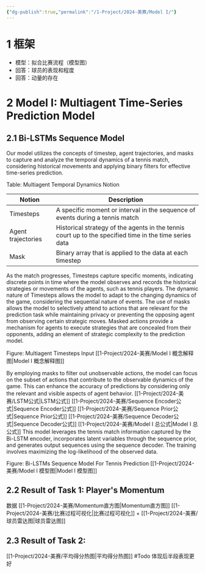```yaml
---
{"dg-publish":true,"permalink":"/1-Project/2024-美赛/Model I/"}
---
```


# 1 框架
- 模型：拟合比赛流程（模型图）
- 回答：球员的表现和程度
- 回答：动量的存在
# 2 Model I: Multiagent Time-Series Prediction Model
## 2.1 Bi-LSTMs Sequence Model
Our model utilizes the concepts of timestep, agent trajectories, and masks to capture and analyze the temporal dynamics of a tennis match, considering historical movements and applying binary filters for effective time-series prediction.

Table: Multiagent Temporal Dynamics Notion

| Notion | Description |
| ---- | ---- |
| Timesteps | A specific moment or interval in the sequence of events during a tennis match |
| Agent trajectories | Historical strategy of the agents in the tennis court up to the specified time in the time series data |
| Mask | Binary array that is applied to the data at each timestep |

As the match progresses, Timesteps capture specific moments, indicating discrete points in time where the model observes and records the historical strategies or movements of the agents, such as tennis players. The dynamic nature of Timesteps allows the model to adapt to the changing dynamics of the game, considering the sequential nature of events.  The use of masks allows the model to selectively attend to actions that are relevant for the prediction task while maintaining privacy or preventing the opposing agent from observing certain strategic moves. Masked actions provide a mechanism for agents to execute strategies that are concealed from their opponents, adding an element of strategic complexity to the prediction model.

Figure: Multiagent Timesteps Input
[[1-Project/2024-美赛/Model I 概念解释图\|Model I 概念解释图]]

By employing masks to filter out unobservable actions, the model can focus on the subset of actions that contribute to the observable dynamics of the game. This can enhance the accuracy of predictions by considering only the relevant and visible aspects of agent behavior.
[[1-Project/2024-美赛/LSTM公式\|LSTM公式]]
[[1-Project/2024-美赛/Sequence Encoder公式\|Sequence Encoder公式]]
[[1-Project/2024-美赛/Sequence Prior公式\|Sequence Prior公式]]
[[1-Project/2024-美赛/Sequence Decoder公式\|Sequence Decoder公式]]
[[1-Project/2024-美赛/Model I 总公式\|Model I 总公式]]
This model leverages the tennis match information captured by the Bi-LSTM encoder, incorporates latent variables through the sequence prior, and generates output sequences using the sequence decoder. The training involves maximizing the log-likelihood of the observed data.

Figure: Bi-LSTMs Sequence Model For Tennis Prediction
[[1-Project/2024-美赛/Model I 模型图\|Model I 模型图]]

## 2.2 Result of Task 1: Player's Momentum
数据
[[1-Project/2024-美赛/Momentum直方图\|Momentum直方图]]
[[1-Project/2024-美赛/比赛过程可视化\|比赛过程可视化]] + [[1-Project/2024-美赛/球员雷达图\|球员雷达图]]
## 2.3 Result of Task 2: 
[[1-Project/2024-美赛/平均得分热图\|平均得分热图]]
#Todo 体现后半段表现更好